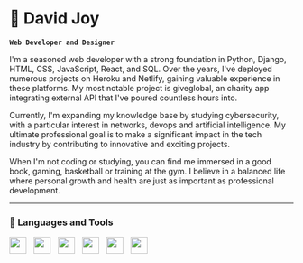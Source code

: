 # 🦾 David Joy

**`Web Developer and Designer`**

I'm a seasoned web developer with a strong foundation in Python, Django, HTML, CSS, JavaScript, React, and SQL. Over the years, I've deployed numerous projects on Heroku and Netlify, gaining valuable experience in these platforms. My most notable project is giveglobal, an charity app integrating external API that I've poured countless hours into.

Currently, I'm expanding my knowledge base by studying cybersecurity, with a particular interest in networks, devops and artificial intelligence. My ultimate professional goal is to make a significant impact in the tech industry by contributing to innovative and exciting projects.

When I'm not coding or studying, you can find me immersed in a good book, gaming, basketball or training at the gym. I believe in a balanced life where personal growth and health are just as important as professional development.

---

### 🧰 Languages and Tools

<img align="left" width="30px" style="padding-right:10px;" src="https://cdn.jsdelivr.net/gh/devicons/devicon/icons/html5/html5-plain.svg"/>
<img align="left" width="30px" style="padding-right:10px;" src="https://cdn.jsdelivr.net/gh/devicons/devicon/icons/css3/css3-plain.svg"/>
<img align="left" width="30px" style="padding-right:10px;" src="https://cdn.jsdelivr.net/gh/devicons/devicon/icons/javascript/javascript-plain.svg"/>
<img align="left" width="30px" style="padding-right:10px;" src="https://cdn.jsdelivr.net/gh/devicons/devicon/icons/react/react-original.svg"/>
<img align="left" width="30px" style="padding-right:10px;" src="https://cdn.jsdelivr.net/gh/devicons/devicon/icons/nodejs/nodejs-original.svg"/>
<img align="left" width="30px" style="padding-right:10px;" src="https://cdn.jsdelivr.net/gh/devicons/devicon/icons/postgresql/postgresql-plain.svg"/>
<!--
**davidjoywin/davidjoywin** is a ✨ _special_ ✨ repository because its `README.md` (this file) appears on your GitHub profile.

Here are some ideas to get you started:

- 🔭 I’m currently working on ...
- 🌱 I’m currently learning ...
- 👯 I’m looking to collaborate on ...
- 🤔 I’m looking for help with ...
- 💬 Ask me about ...
- 📫 How to reach me: ...
- 😄 Pronouns: ...
- ⚡ Fun fact: ...
-->
